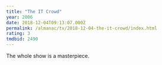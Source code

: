 ```yaml
---
title: "The IT Crowd"
year: 2006
date: 2018-12-04T09:13:07.000Z
permalink: /almanac/tv/2018-12-04-the-it-crowd/index.html
rating: 3
tmdbid: 2490
---
```


The whole show is a masterpiece.